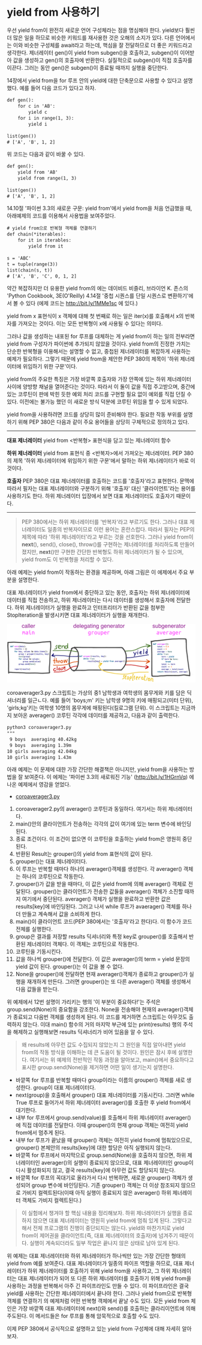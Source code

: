 <!-- 
- [UML클래스전략패턴](https://github.com/hyeonDD/fluent_python/blob/master/Part16/ex16-7/UML_class_diagram.png)
 -->
# yield from 사용하기
우선 yield from이 완전히 새로운 언어 구성체라는 점을 명심해야 한다. yield보다 훨씬 더 많은 일을 하므로 비슷한 키워드를 재사용한 것은 오해의 소지가 있다. 다른 언어에서는 이와 비슷한 구성체를 await라고 하는데, 핵심을 잘 전달하므로 더 좋은 키워드라고 생각한다. 제너레이터 gen()이 yield from subgen()을 호출하고, subgen()이 이어받아 값을 생성하고 gen()의 호출자에 반환한다. 실질적으로 subgen()이 직접 호출자를 이끈다. 그러는 동안 gen()은 subgen()이 종료될 때까지 실행을 중단한다.

14장에서 yield from을 for 루프 안의 yield에 대한 단축문으로 사용할 수 있다고 설명했다.
예를 들어 다음 코드가 있다고 하자.
```
def gen():
    for c in 'AB':
        yield c
    for i in range(1, 3):
        yield i

list(gen())
# ['A', 'B', 1, 2]
```

위 코드는 다음과 같이 바꿀 수 있다.
```
def gen():
    yield from 'AB'
    yield from range(1, 3)

list(gen())
# ['A', 'B', 1, 2]
```
14.10절 '파이썬 3.3의 새로운 구문: yield from'에서 yield from을 처음 언급했을 때, 아래예제의 코드를 이용해서 사용법을 보여주었다.
```
# yield from으로 반복형 객체를 연결하기
def chain(*iterables):
    for it in iterables:
        yield from it
    
s = 'ABC'
t = tuple(range(3))
list(chain(s, t))
# ['A', 'B', 'C', 0, 1, 2]
```
약간 복잡하지만 더 유용한 yield from의 에는 데이비드 비즐리, 브라이언 K. 존스의 'Python Cookbook, 3E(O'Reilly) 4.14절 '중첩 시퀀스를 단일 시퀀스로 변환하기'에서 볼 수 있다 (에제 코드는 http://bit.ly/1MMe1sc 에 있다.)

yield from x 표현식이 x 객체에 대해 첫 번째로 하는 일은 iter(x)를 호출해서 x의 반복자를 가져오는 것이다. 이는 모든 반복형이 x에 사용될 수 있다는 의미다.

그러나 값을 생성하는 내포된 for 루프를 대체하는 게 yield from이 하는 일의 전부라면 yield from 구성자가 파이썬에 추가되지 않았을 것이다. yield from의 진정한 가치는 단순한 반복형을 이용해서는 설명할 수 없고, 중첩된 제너레이터를 복잡하게 사용하는 예제가 필요하다. 그렇기 때문에 yield from을 제안한 PEP 380의 제목이 '하위 제너레이터에 위임하기 위한 구문'이다.

yield from의 주요한 특징은 가장 바깥쪽 호출자와 가장 안쪽에 있는 하위 제너레이터 사이에 양방향 채널을 열어준다는 것이다. 따라서 이 둘이 값을 직접 주고받으며, 중간에 있는 코루틴이 판에 박힌 듯한 예외 처리 코드를 구현할 필요 없이 예외를 직접 던질 수 있다. 이전에는 불가능 했던 이 새로운 방식 덕분에 코루틴 위임을 할 수 있게 되었다.

yield from을 사용하려면 코드를 상당히 많이 준비해야 한다. 필요한 작동 부위를 설명하기 위해 PEP 380은 다음과 같이 주요 용어들을 상당히 구체적으로 정의하고 있다.

---

**대표 제너레이터**
yield from <반복형> 표현식을 담고 있는 제너레이터 함수

**하위 제너레이터**
yield from 표현식 중 <반복자>에서 가져오는 제너레이터. PEP 380의 제목 '하위 제너레이터에 위임하기 위한 구문'에서 말하는 하위 제너레이터가 바로 이것이다.

**호출자**
PEP 380은 대표 제너레이터를 호출하는 코드를 '호출자'라고 표현한다. 문맥에 따라서 필자는 대표 제너레이터와 구분하기 위해 '호출자' 대신 '클라이언트'라는 용어를 사용하기도 한다. 하위 제너레이터 입장에서 보면 대표 제너레이터도 호출자기 때문이다.

---

> PEP 380에서는 하위 제너레이터를 '반복자'라고 부르기도 한다. 그러나 대표 제너레이터도 일종의 반복자이므로 이런 용어는 혼란스럽다. 따라서 필자는 PEP의 제목에 따라 '하위 제너레이터'라고 부르는 것을 선호한다. 그러나 yield from이 __next__(), send(), close(), throw()를 구현하는 제너레이터를 처리하도록 만들어졌지만, __next__()만 구현한 간단한 반복형도 하위 제너레이터가 될 수 있으며, yield from도 이 반복형을 처리할 수 있다.

아래 예제는 yield from이 작동하는 환경을 제공하며, 아래 그림은 이 에제에서 주요 부분을 설명한다.

대표 제너레이터가 yield from에서 중단하고 있는 동안, 호출자는 하위 제너레이터에 데이터를 직접 전송하고, 하위 제너레이터는 다시 데이터를 생성해서 호출자에 전달한다. 하위 제너레이터가 실행을 완료하고 인터프리터가 반환된 값을 첨부한 StopIteration을 발생시키면 대표 제너레이터가 실행을 재개한다.

![yield-channel](https://github.com/hyeonDD/fluent_python/blob/master/Part16/ex16-7/yield-channel.png)

coroaverager3.py 스크립트는 가상의 중1 남학생과 여학생의 몸무게와 키를 담은 딕셔너리를 일근ㄴ다. 예를 들어 'boys;m' 키는 남학생 9명의 키에 매핑되고(미터 단위), 'girls;kg'키는 여학생 10명의 몸무게에 매핑된다(킬로그램 단위). 이 스크립트는 지금까지 보아온 averager() 코루틴 각각에 데이터를 제공하고, 다음과 같이 출력한다.
```
python3 coroaverager3.py
"""
 9 boys  averaging 40.42kg
 9 boys  averaging 1.39m
10 girls averaging 42.04kg
10 girls averaging 1.43m
```
아래 예제는 이 문제에 대한 가장 간단한 해결책은 아니지만, yield from을 사용하는 방법을 잘 보여준다. 이 에제는 '파이썬 3.3의 새로워진 기능' (http://bit.ly/1HGrnVq) 에 나온 예제에서 영감을 얻었다.

- [coroaverager3.py](https://github.com/hyeonDD/fluent_python/blob/master/Part16/ex16-7/coroaverager3.py)
1. coroaverager2.py의 averager() 코루틴과 동일하다. 여기서는 하위 제너레이터다.
2. main()안의 클라이언트가 전송하는 각각의 값이 여기에 있는 term 변수에 바인딩된다.
3. 종료 조건이다. 이 조건이 없으면 이 코루틴을 호출하는 yield from은 영원히 중단된다.
4. 반환된 Result는 grouper()의 yield from 표현식의 값이 된다.
5. grouper()는 대표 제너레이터다.
6. 이 루프는 반복할 때마다 하나의 averager()객체를 생성한다. 각 averager() 객체는 하나의 코루틴으로 작동한다.
7. grouper()가 값을 받을 때마다, 이 값은 yield from에 의해 averager() 객체로 전달된다. grouper()는 클라이언트가 전송한 값들을 averager() 객체가 소진할 때까지 여기에서 중단된다. averager() 객체가 실행을 완료하고 반환한 값은 results[key]에 바인딩된다. 그러고 나서 while 루프가 avaerager() 객체를 하나 더 만들고 계속해서 값을 소비하게 한다.
8. main()이 클라이언트 코드(PEP 380에서는 '호출자'라고 한다)다. 이 함수가 코드 전체를 실행한다.
9. group은 결과를 저장할 results 딕셔너리와 특정 key로 grouper()를 호출해서 반환된 제너레이터 객체다. 이 객체는 코루틴으로 작동한다.
10. 코루틴을 기동시킨다.
11. 값을 하나씩 grouper()에 전달한다. 이 값은 averager()의 term = yield 문장의 yield 값이 된다. grouper()는 이 값을 볼 수 없다.
12. None을 grouper()에 전달하면 현재 averager()객체가 종료하고 grouper()가 실행을 재개하게 만든다. 그러면 grouper()는 또 다른 averager() 객체를 생성해서 다음 값들을 받는다.

위 예제에서 12번 설명이 가리키는 행의 '이 부분이 중요하다!'는 주석은 group.send(None)의 중요함을 강조한다. None을 전송해야 현재의 averager()객체가 종료되고 다음번 객체를 생성하게 된다. 이 코드를 제거하면 스크립트는 아무것도 출력하지 않는다. 이대 main() 함수의 거의 마지막 부근에 있는 print(results) 행의 주석을 해제하고 실행해보면 results 딕셔너리가 비어 있음을 알 수 있다.
> 왜 results에 아무런 값도 수집되지 않았는지 그 원인을 직접 알아내면 yield from의 작동 방식을 이해하는 데 큰 도움이 될 것이다. 원인은 잠시 후에 설명한다.
여기서는 위 예제의 전반적인 작동 과정을 알아보고, main()에서 중요하다고 표시한 group.send(None)을 제거하면 어떤 일이 생기는지 설명한다.
* 바깥쪽 for 루프를 반복할 때마다 group이라는 이름의 grouper() 객체를 새로 생성한다. group이 대표 제너레이터다.
* next(group)을 호출해서 grouper() 대표 제너레이터를 기동시킨다. 그러면 while True 루프로 들어가서 하위 제너레이터 averager()를 호출한 후 yield from에서 대기한다.
* 내부 for 루프에서 group.send(value)를 호출해서 하위 제너레이터 averager()에 직접 데이터를 전달한다. 이때 grouper()의 현재 group 객체는 여전히 yield from에서 멈추게 된다.
* 내부 for 루프가 끝났을 때 grouper() 객체는 여전히 yield from에 멈춰있으므로, grouper() 본체안의 results[key]에 대한 할당은 아직 실행되지 않는다.
* 바깥쪽 for 루프에서 마지막으로 group.send(None)을 호출하지 않으면, 하위 제너레이터인 averager()의 실행이 종료되지 않으므로, 대표 제너레이터인 group이 다시 활성화되지 않고, 결국 results[key]에 아무런 값도 할당되지 않는다.
* 바깥쪽 for 루프의 꼭대기로 올라가서 다시 반복하면, 새로운 grouper() 객체가 생성되어 group 변수에 바인딩된다. 기존 grouper() 객체는 더 이상 참조되지 않으므로 가비지 컬렉트된다(이때 아직 실행이 종료되지 않은 averager() 하위 제너레이터 객체도 가비지 컬렉트된다.)
> 이 실험에서 챙겨야 할 핵심 내용을 정리해보자. 하위 제너레이터가 실행을 종료하지 않으면 대표 제너레이터는 영원히 yield from에 멈춰 있게 된다. 그렇다고 해서 전체 프로그램의 진행이 중단되지는 않는다. yield와 마찬가지로 yield from이 제어권을 클라이언트(즉, 대표 제너레이터의 호출자)에 넘겨주기 때문이다. 실행이 계속되더라도 일부 작업은 끝나지 않은 상태로 남아 있게 된다.

위 예제는 대표 제너레이터와 하위 제너레이터가 하나씩만 있는 가장 간단한 형태의 yield from 예를 보여준다. 대표 제너레이터가 일종의 파이프 역할을 하므로, 대표 제너레이터가 하위 제너레이터를 호출하기 위해 yield from을 사용하고, 그 하위 제너레이터는 대표 제너레이터가 되어 또 다른 하위 제너레이터를 호출하기 위해 yield from을 사용하는 과정을 반복해서 아주 긴 파이프라인도 만들 수 있다. 이 파이프라인은 결국 yield를 사용하는 간단한 제너레이터에서 끝나야 한다. 그러나 yield from으로 반복형 객체를 연결하기 의 예제처럼 어떤 반복형 객체에서 끝날 수도 있다. 모든 yield from 체인은 가장 바깥쪽 대표 제너레이터에 next()와 send()를 호출하는 클라리이언트에 의해 주도된다. 이 메서드들은 for 루프를 통해 암묵적으로 호출할 수도 있다.

이제 PEP 380에서 공식적으로 설명하고 있는 yield from 구성체에 대해 자세히 알아보자.